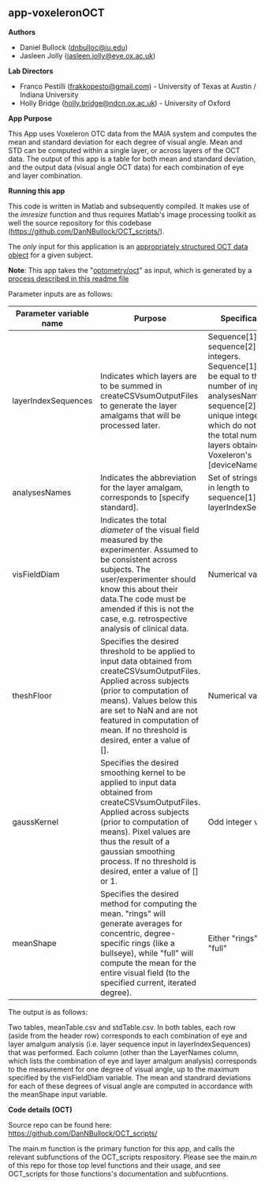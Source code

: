 ##
## app-voxeleronOCT

**Authors**

- Daniel Bullock ([dnbulloc@iu.edu](mailto:dnbulloc@iu.edu))
- Jasleen Jolly ([jasleen.jolly@eye.ox.ac.uk](mailto:jasleen.jolly@eye.ox.ac.uk))

**Lab Directors**

- Franco Pestilli ([frakkopesto@gmail.com](mailto:frakkopesto@gmail.com)) - University of Texas at Austin / Indiana University
- Holly Bridge ([holly.bridge@ndcn.ox.ac.uk](mailto:holly.bridge@ndcn.ox.ac.uk))  -  University of Oxford

**App Purpose**

This App uses Voxeleron OTC data from the MAIA system and computes the mean and standard deviation for each degree of visual angle. Mean and STD can be computed within a single layer, or across layers of the OCT data.  The output of this app is a table for both mean and standard deviation, and the output data (visual angle OCT data) for each combination of eye and layer combination.

**Running this app**

This code is written in Matlab and subsequently compiled.  It makes use of the _imresize_ function and thus requires Matlab&#39;s image processing toolkit as well the source repository for this codebase (https://github.com/DanNBullock/OCT_scripts/).

The *only* input for this application is an [appropriately structured OCT data object](https://brainlife.io/datatype/5ebe0bbbb969982124072325) for a given subject.  

**Note**:  This app takes the "[optometry/oct](https://brainlife.io/datatype/5ebe0bbbb969982124072325)" as input, which is generated by a [process described in this readme file](https://github.com/DanNBullock/OCT_scripts/blob/brainlife_code/OCTcode/convertToSubject.md)


Parameter inputs are as follows:

| **Parameter variable name** | **Purpose** | **Specifications** |
| --- | --- | --- |
| layerIndexSequences | Indicates which layers are to be summed in createCSVsumOutputFiles to generate the layer amalgams that will be processed later. | Sequence[1] of sequence[2] of integers.  Sequence[1] must be equal to the number of inputs in analysesNames.  sequence[2] must be unique integers which do not exceed the total number of layers obtained from Voxeleron&#39;s [deviceName] |
| analysesNames | Indicates the abbreviation for the layer amalgam, corresponds to [specify standard]. | Set of strings, equal in length to sequence[1] of layerIndexSequences |
| visFieldDiam | Indicates the total _diameter_ of the visual field measured by the experimenter.  Assumed to be consistent across subjects.  The user/experimenter should know this about their data.The code must be amended if this is not the case, e.g. retrospective analysis of clinical data. | Numerical value |
| theshFloor | Specifies the desired threshold to be applied to input data obtained from createCSVsumOutputFiles.   Applied across subjects (prior to computation of means).  Values below this are set to NaN and are not featured in computation of mean.  If no threshold is desired, enter a value of []. | Numerical value |
| gaussKernel | Specifies the desired smoothing kernel to be applied to input data obtained from createCSVsumOutputFiles.   Applied across subjects (prior to computation of means).  Pixel values are thus the result of a gaussian smoothing process.  If no threshold is desired, enter a value of [] or 1. | Odd integer value |
| meanShape | Specifies the desired method for computing the mean.  &quot;rings&quot; will generate averages for concentric, degree-specific rings (like a bullseye), while &quot;full&quot; will compute the mean for the entire visual field (to the specified current, iterated degree). | Either &quot;rings&quot; or &quot;full&quot; |

The output is as follows:

Two tables, meanTable.csv and stdTable.csv.
In both tables, each row (aside from the header row) corresponds to each combination of eye and layer amalgum analysis (i.e. layer sequence input in layerIndexSequences) that was performed.  Each column (other than the LayerNames column, which lists the combination of eye and layer amalgum analysis) corresponds to the measurement for one degree of visual angle, up to the maximum specified by the visFieldDiam variable.  The mean and standrard deviations for each of these degrees of visual angle are computed in accordance with the meanShape input variable.

**Code details (OCT)**

Source repo can be found here: https://github.com/DanNBullock/OCT_scripts/

The main.m function is the primary function for this app, and calls the relevant subfunctions of the OCT_scripts respository.  Please see the main.m of this repo for those top level functions and their usage, and see OCT_scripts for those functions's documentation and subfucntions.

